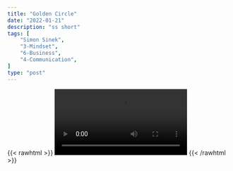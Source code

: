```yaml
---
title: "Golden Circle"
date: "2022-01-21"
description: "ss short"
tags: [
    "Simon Sinek",
    "3-Mindset",
    "6-Business",
    "4-Communication",
]
type: "post"
---
```

{{< rawhtml >}}
    <video width="auto" height="auto" controls>
        <source src="https://clips.dev00ps.com/Simon%20Sinek/golden_cirlce.mp4" type="video/mp4"> 
    </video>
{{< /rawhtml >}}